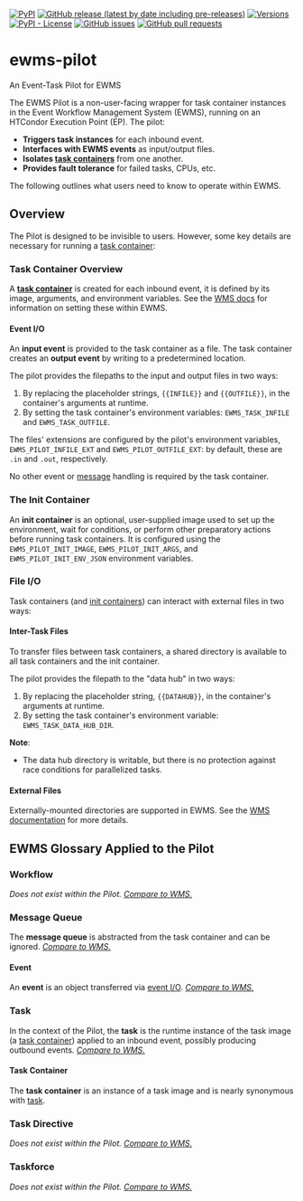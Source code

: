 <!--- Top of README Badges (automated) --->
[![PyPI](https://img.shields.io/pypi/v/ewms-pilot)](https://pypi.org/project/ewms-pilot/) [![GitHub release (latest by date including pre-releases)](https://img.shields.io/github/v/release/Observation-Management-Service/ewms-pilot?include_prereleases)](https://github.com/Observation-Management-Service/ewms-pilot/) [![Versions](https://img.shields.io/pypi/pyversions/ewms-pilot.svg)](https://pypi.org/project/ewms-pilot) [![PyPI - License](https://img.shields.io/pypi/l/ewms-pilot)](https://github.com/Observation-Management-Service/ewms-pilot/blob/main/LICENSE) [![GitHub issues](https://img.shields.io/github/issues/Observation-Management-Service/ewms-pilot)](https://github.com/Observation-Management-Service/ewms-pilot/issues?q=is%3Aissue+sort%3Aupdated-desc+is%3Aopen) [![GitHub pull requests](https://img.shields.io/github/issues-pr/Observation-Management-Service/ewms-pilot)](https://github.com/Observation-Management-Service/ewms-pilot/pulls?q=is%3Apr+sort%3Aupdated-desc+is%3Aopen)
<!--- End of README Badges (automated) --->

# ewms-pilot

An Event-Task Pilot for EWMS

The EWMS Pilot is a non-user-facing wrapper for task container instances in the Event Workflow Management System (EWMS), running on an HTCondor Execution Point (EP). The pilot:

- **Triggers task instances** for each inbound event.
- **Interfaces with EWMS events** as input/output files.
- **Isolates [task containers](#task-container)** from one another.
- **Provides fault tolerance** for failed tasks, CPUs, etc.

The following outlines what users need to know to operate within EWMS.

## Overview

The Pilot is designed to be invisible to users. However, some key details are necessary for running a [task container](#task-container):

### Task Container Overview

A **[task container](#task-container)** is created for each inbound event, it is defined by its image, arguments, and environment variables. See the [WMS docs](https://github.com/Observation-Management-Service/ewms-workflow-management-service#the-task-container) for information on setting these within EWMS.

#### Event I/O

An **input event** is provided to the task container as a file. The task container creates an **output event** by writing to a predetermined location.

The pilot provides the filepaths to the input and output files in two ways:

1. By replacing the placeholder strings, `{{INFILE}}` and `{{OUTFILE}}`, in the container's arguments at runtime.
2. By setting the task container's environment variables: `EWMS_TASK_INFILE` and `EWMS_TASK_OUTFILE`.

The files' extensions are configured by the pilot's environment variables, `EWMS_PILOT_INFILE_EXT` and `EWMS_PILOT_OUTFILE_EXT`: by default, these are `.in` and `.out`, respectively.

No other event or [message](#message-queue) handling is required by the task container.

### The Init Container

An **init container** is an optional, user-supplied image used to set up the environment, wait for conditions, or perform other preparatory actions before running task containers. It is configured using the `EWMS_PILOT_INIT_IMAGE`, `EWMS_PILOT_INIT_ARGS`, and `EWMS_PILOT_INIT_ENV_JSON` environment variables.

### File I/O

Task containers (and [init containers](#the-init-container)) can interact with external files in two ways:

#### Inter-Task Files

To transfer files between task containers, a shared directory is available to all task containers and the init container.

The pilot provides the filepath to the "data hub" in two ways:

1. By replacing the placeholder string, `{{DATAHUB}}`, in the container's arguments at runtime.
2. By setting the task container's environment variable: `EWMS_TASK_DATA_HUB_DIR`.

**Note**:

- The data hub directory is writable, but there is no protection against race conditions for parallelized tasks.

#### External Files

Externally-mounted directories are supported in EWMS. See the [WMS documentation](https://github.com/Observation-Management-Service/ewms-workflow-management-service#task-file-io) for more details.

## EWMS Glossary Applied to the Pilot

### Workflow

_Does not exist within the Pilot._ _[Compare to WMS.](https://github.com/Observation-Management-Service/ewms-workflow-management-service#workflow)_

### Message Queue

The **message queue** is abstracted from the task container and can be ignored. _[Compare to WMS.](https://github.com/Observation-Management-Service/ewms-workflow-management-service#message-queue)_

#### Event

An **event** is an object transferred via [event I/O](#event-io). _[Compare to WMS.](https://github.com/Observation-Management-Service/ewms-workflow-management-service#event)_

### Task

In the context of the Pilot, the **task** is the runtime instance of the task image (a [task container](#task-container)) applied to an inbound event, possibly producing outbound events. _[Compare to WMS.](https://github.com/Observation-Management-Service/ewms-workflow-management-service#task)_

#### Task Container

The **task container** is an instance of a task image and is nearly synonymous with [task](#task).

### Task Directive

_Does not exist within the Pilot._ _[Compare to WMS.](https://github.com/Observation-Management-Service/ewms-workflow-management-service#task-directive)_

### Taskforce

_Does not exist within the Pilot._ _[Compare to WMS.](https://github.com/Observation-Management-Service/ewms-workflow-management-service#taskforce)_
